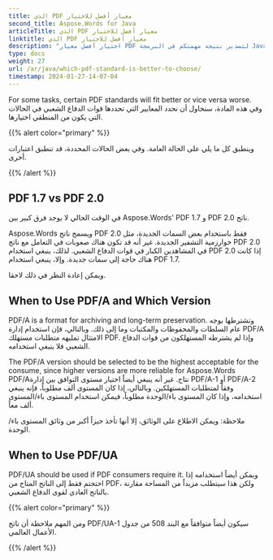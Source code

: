 ```yaml
---
title: الذي PDF معيار أفضل للاختيار
second_title: Aspose.Words for Java
articleTitle: الذي PDF معيار أفضل للاختيار
linktitle: الذي PDF معيار أفضل للاختيار
description: "اختيار أفضل معيار PDF لتصدير نتيجة مهمتكم في البرمجة Java. وهو معيار أفضل - PDF 1.7, PDF 2.0, PDF/A-1, PDF/A-2, or PDF/UA."
type: docs
weight: 27
url: /ar/java/which-pdf-standard-is-better-to-choose/
timestamp: 2024-01-27-14-07-04
---
```


For some tasks, certain PDF standards will fit better or vice versa worse. وفي هذه المادة، سنحاول أن نحدد المعايير التي تحددها قوات الدفاع الشعبي في الحالات التي يكون من المنطقي اختيارها.

{{% alert color="primary" %}}

وينطبق كل ما يلي على الحالة العامة. وفي بعض الحالات المحددة، قد تنطبق اعتبارات أخرى.

{{% /alert %}}

## PDF 1.7 vs PDF 2.0

في الوقت الحالي لا يوجد فرق كبير بين Aspose.Words' PDF 1.7 و PDF 2.0 ناتج.

Aspose.Words ويسمح ناتج PDF 2.0 فقط باستخدام بعض السمات الجديدة، مثل خوارزمية التشفير الجديدة. غير أنه قد تكون هناك صعوبات في التعامل مع ناتج PDF 2.0 في المشاهدين الكبار في قوات الدفاع الشعبي. لذلك، ينبغي استخدام PDF 2.0 إذا كانت هناك حاجة إلى سمات جديدة. وإلا، ينبغي استخدام PDF 1.7.

ويمكن إعادة النظر في ذلك لاحقا.

## When to Use PDF/A and Which Version

PDF/A is a format for archiving and long-term preservation. وتشترطها بوجه عام السلطات والمحفوظات والمكتبات وما إلى ذلك. وبالتالي، فإن استخدام إدارة PDF/A الامتثال تمليهه متطلبات مستهلك PDF. وإذا لم يشترطه المستهلكون من قوات الدفاع الشعبي فلا ينبغي استخدامه.

The PDF/A version should be selected to be the highest acceptable for the consume, since higher versions are more reliable for Aspose.Words PDF/Aنتاج. غير أنه ينبغي أيضاً اختيار مستوى التوافق بين إدارة PDF/A-1 أو PDF/A-2 وفقاً لمتطلبات المستهلكين. وبالتالي، إذا كان المستوى ألف مطلوباً، فإنه ينبغي استخدامه، وإذا كان المستوى باء/الوحدة مطلوباً، فيمكن استخدام المستوى باء/المستوى ألف معاً.

ملاحظة: ويمكن الاطلاع على الوثائق، إلا أنها تأخذ حيزاً أكبر من وثائق المستوى باء/الوحدة.

## When to Use PDF/UA

PDF/UA should be used if PDF consumers require it. ويمكن أيضاً استخدامه إذا احتجتم فقط إلى الناتج المتاح من PDF، ولكن هذا سيتطلب مزيداً من المساحة مقارنة بالناتج العادي لقوى الدفاع الشعبي.

{{% alert color="primary" %}}

ومن المهم ملاحظة أن ناتج PDF/UA-1 سيكون أيضاً متوافقاً مع البند 508 من جدول الأعمال العالمي.

{{% /alert %}}
